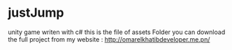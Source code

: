 # justJump
unity game writen with c#
this is the file of assets Folder you can download the full project from my website :
http://omarelkhatibdeveloper.me.pn/
